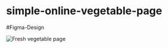 # simple-online-vegetable-page
#Figma-Design

![Fresh vegetable page](https://github.com/Jayaprasath-S/simple-online-vegetable-page/assets/140441459/6b1e759a-3f81-416b-97b0-d918adca7b54)
